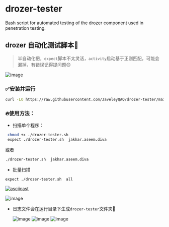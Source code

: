 # drozer-tester
Bash script for automated testing of the drozer component used in penetration testing. 

## drozer 自动化测试脚本🤖️
> 半自动化把，`expect`脚本不太灵活，`activity`启动基于正则匹配，可能会漏掉，有错误记得提问题😊



![image](https://github.com/JaveleyQAQ/drozer-tester/assets/132129852/9b1fab71-4c75-4eaf-9b68-c27d2adc680b)

### ✅安装并运行
```bash
curl -LO https://raw.githubusercontent.com/JaveleyQAQ/drozer-tester/main/drozer-tester.sh && chmod +x drozer-tester.sh && ./drozer-tester.sh
```

### 🔥使用方法：


- 扫描单个程序：
```bash
 chmod +x ./drozer-tester.sh 
 expect ./drozer-tester.sh  jakhar.aseem.diva
 ```
或者

```bash
./drozer-tester.sh  jakhar.aseem.diva
 ```
- 批量扫描
```expect
expect ./drozer-tester.sh  all
```

[![asciicast](https://asciinema.org/a/591669.svg)](https://asciinema.org/a/591669)

![image](https://github.com/JaveleyQAQ/drozer-tester/assets/132129852/082cc657-7f5e-4131-a4f2-1fc1279bf4ae)


- 日志文件会在运行目录下生成`drozer-tester`文件夹📁

  ![image](https://github.com/JaveleyQAQ/drozer-tester/assets/132129852/a73fc79f-dd58-42f7-bb9b-acf330fe89c3)
  ![image](https://github.com/JaveleyQAQ/drozer-tester/assets/132129852/15a77e40-fa9c-413f-9dbf-7880148cddfc)
  ![image](https://github.com/JaveleyQAQ/drozer-tester/assets/132129852/ac468723-ab5c-4c00-b5e4-e2594016af26)

